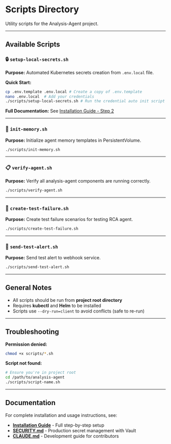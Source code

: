# Scripts Directory

Utility scripts for the Analysis-Agent project.

---

## Available Scripts

### 🔒 `setup-local-secrets.sh`

**Purpose:** Automated Kubernetes secrets creation from `.env.local` file.

**Quick Start:**
```bash
cp .env.template .env.local # Create a copy of .env.template
nano .env.local  # Add your credentials
./scripts/setup-local-secrets.sh # Run the credential auto init script
```

**Full Documentation:** See [Installation Guide - Step 2](../docs/INSTALLATION.md#step-2-configure-secrets)

---

### 🧠 `init-memory.sh`

**Purpose:** Initialize agent memory templates in PersistentVolume.

```bash
./scripts/init-memory.sh
```

---

### 📋 `verify-agent.sh`

**Purpose:** Verify all analysis-agent components are running correctly.

```bash
./scripts/verify-agent.sh
```

---

### 🧪 `create-test-failure.sh`

**Purpose:** Create test failure scenarios for testing RCA agent.

```bash
./scripts/create-test-failure.sh
```

---

### 📨 `send-test-alert.sh`

**Purpose:** Send test alert to webhook service.

```bash
./scripts/send-test-alert.sh
```

---

## General Notes

- All scripts should be run from **project root directory**
- Requires **kubectl** and **Helm** to be installed
- Scripts use `--dry-run=client` to avoid conflicts (safe to re-run)

---

## Troubleshooting

**Permission denied:**
```bash
chmod +x scripts/*.sh
```

**Script not found:**
```bash
# Ensure you're in project root
cd /path/to/analysis-agent
./scripts/script-name.sh
```

---

## Documentation

For complete installation and usage instructions, see:
- **[Installation Guide](../docs/INSTALLATION.md)** - Full step-by-step setup
- **[SECURITY.md](../docs/SECURITY.md)** - Production secret management with Vault
- **[CLAUDE.md](../CLAUDE.md)** - Development guide for contributors
